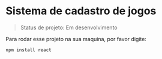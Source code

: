 # Sistema de cadastro de jogos

> Status de projeto: Em desenvolvimento

Para rodar esse projeto na sua maquina, por favor digite:

```
npm install react
```

